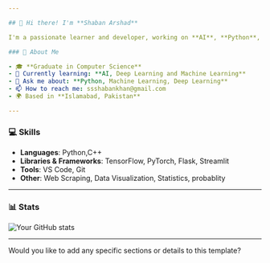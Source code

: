 ```yaml
---

## 👋 Hi there! I'm **Shaban Arshad**

I'm a passionate learner and developer, working on **AI**, **Python**, and **Data Science** projects. I enjoy solving real-world problems with code and exploring new technologies.

### 🚀 About Me

- 🎓 **Graduate in Computer Science**  
- 🌱 Currently learning: **AI, Deep Learning and Machine Learning**   
- 💬 Ask me about: **Python, Machine Learning, Deep Learning**  
- 📫 How to reach me: ssshabankhan@gmail.com  
- 🌍 Based in **Islamabad, Pakistan**

---
```


### 💻 Skills

- **Languages**: Python,C++
- **Libraries & Frameworks**: TensorFlow, PyTorch, Flask, Streamlit
- **Tools**: VS Code, Git
- **Other**: Web Scraping, Data Visualization, Statistics, probablity

---

### 📊 Stats

![Your GitHub stats](https://github-readme-stats.vercel.app/api?username=your-github-username&show_icons=true&theme=radical)

---

Would you like to add any specific sections or details to this template?
